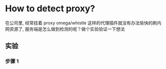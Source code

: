 # How to detect proxy?

在公司里, 经常挂着 proxy omega/whistle 这样的代理插件就没有办法愉快的刷内网资源了, 服务端是怎么做到检测的呢？做个实验验证一下想法

## 实验

### 步骤 1
